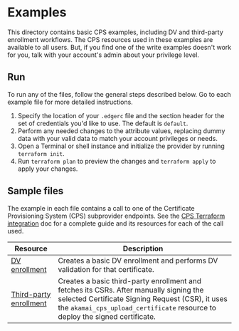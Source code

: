 # Examples

This directory contains basic CPS examples, including DV and third-party enrollment workflows. The CPS resources used in these examples are available to all users. 
But, if you find one of the write examples doesn't work for you, talk with your account's admin about your privilege level.

## Run

To run any of the files, follow the general steps described below.
Go to each example file for more detailed instructions.

1. Specify the location of your `.edgerc` file and the section header for the set of credentials you'd like to use. The default is `default`.
2. Perform any needed changes to the attribute values, replacing dummy data with your valid data to match your account privileges or needs.
3. Open a Terminal or shell instance and initialize the provider by running `terraform init`.
4. Run `terraform plan` to preview the changes and `terraform apply` to apply your changes.

## Sample files

The example in each file contains a call to one of the Certificate Provisioning System (CPS) subprovider endpoints. See the [CPS Terraform integration](https://techdocs.akamai.com/terraform/docs/cps-integration-guide) doc for a complete guide and its resources for each of the call used.

| Resource                                                   | Description                                                                                                                                                                                                                |
|------------------------------------------------------------|----------------------------------------------------------------------------------------------------------------------------------------------------------------------------------------------------------------------------|
| [DV enrollment](./dv_enrollment/main.tf)                   | Creates a basic DV enrollment and performs DV validation for that certificate.                                                                                                                                             |
| [Third-party enrollment](./third_party_enrollment/main.tf) | Creates a basic third-party enrollment and fetches its CSRs. After manually signing the selected Certificate Signing Request (CSR), it uses the `akamai_cps_upload_certificate` resource to deploy the signed certificate. |
